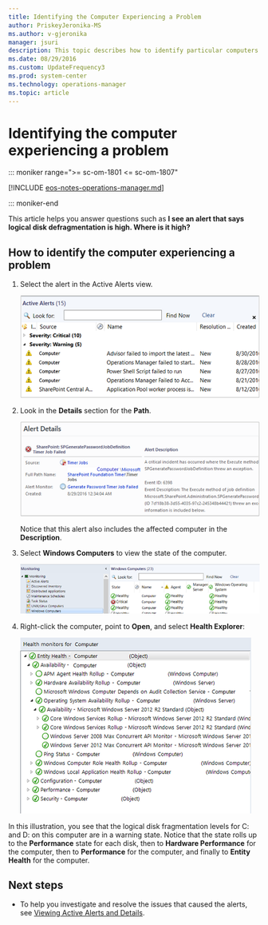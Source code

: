 ```yaml
---
title: Identifying the Computer Experiencing a Problem
author: PriskeyJeronika-MS
ms.author: v-gjeronika
manager: jsuri
description: This topic describes how to identify particular computers in your environment that have triggered an alert.
ms.date: 08/29/2016
ms.custom: UpdateFrequency3
ms.prod: system-center
ms.technology: operations-manager
ms.topic: article
---
```


# Identifying the computer experiencing a problem

::: moniker range=">= sc-om-1801 <= sc-om-1807"

[!INCLUDE [eos-notes-operations-manager.md](../includes/eos-notes-operations-manager.md)]

::: moniker-end

This article helps you answer questions such as **I see an alert that says logical disk defragmentation is high. Where is it high?**  

## How to identify the computer experiencing a problem  

1.  Select the alert in the Active Alerts view.  

    ![Screenshot showing Select alert in Results pane.](./media/identifying-the-computer-experiencing-a-problem/om2016-view-active-alerts.png)  

2.  Look in the **Details** section for the **Path**.  

    ![Screenshot showing See Path in alert details.](./media/identifying-the-computer-experiencing-a-problem/om2016-view-alert-details.png)  

    Notice that this alert also includes the affected computer in the **Description**.  

3.  Select **Windows Computers** to view the state of the computer.  

    ![Screenshot showing Windows Computers monitoring view.](./media/identifying-the-computer-experiencing-a-problem/om2016-stateview-windowscomputers.png)  

4.  Right-click the computer, point to **Open**, and select **Health Explorer**:  

    ![Screenshot showing Open Health Explorer.](./media/identifying-the-computer-experiencing-a-problem/om2016-healthexplorer-windowscomputer.png)  

In this illustration, you see that the logical disk fragmentation levels for C: and D: on this computer are in a warning state. Notice that the state rolls up to the **Performance** state for each disk, then to **Hardware Performance** for the computer, then to **Performance** for the computer, and finally to **Entity Health** for the computer.  

## Next steps

- To help you investigate and resolve the issues that caused the alerts, see [Viewing Active Alerts and Details](manage-alert-view-alerts-details.md).
